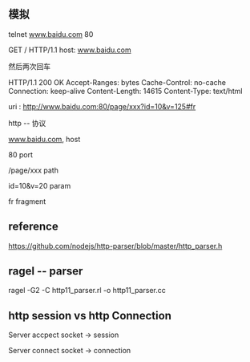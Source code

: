 ## 模拟

telnet www.baidu.com 80

GET / HTTP/1.1
host: www.baidu.com

然后两次回车

HTTP/1.1 200 OK
Accept-Ranges: bytes
Cache-Control: no-cache
Connection: keep-alive
Content-Length: 14615
Content-Type: text/html

uri : http://www.baidu.com:80/page/xxx?id=10&v=125#fr

http  -- 协议

www.baidu.com, host 

80 port

/page/xxx  path 

id=10&v=20 param

fr fragment

## reference 
 
https://github.com/nodejs/http-parser/blob/master/http_parser.h

## ragel  -- parser

ragel -G2 -C http11_parser.rl -o http11_parser.cc

## http session vs http Connection

Server accpect socket -> session

Server connect socket -> connection